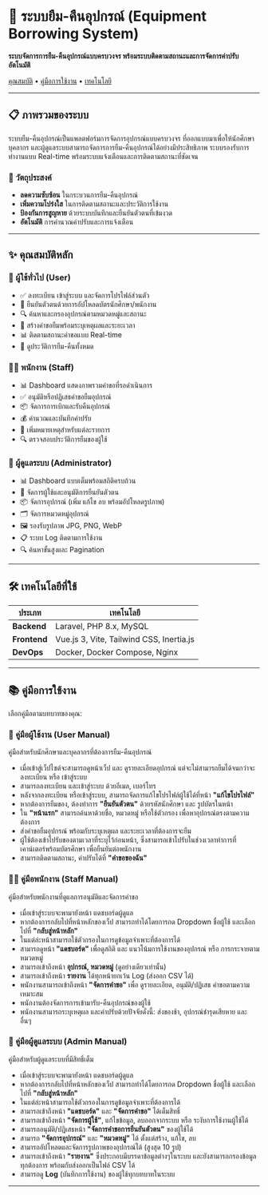 # 🎯 ระบบยืม-คืนอุปกรณ์ (Equipment Borrowing System)

**ระบบจัดการการยืม-คืนอุปกรณ์แบบครบวงจร พร้อมระบบติดตามสถานะและการจัดการค่าปรับอัตโนมัติ**

[คุณสมบัติ](#-คุณสมบัติหลัก) • [คู่มือการใช้งาน](#-คู่มือการใช้งาน) • [เทคโนโลยี](#-เทคโนโลยีที่ใช้)

---

## 📋 ภาพรวมของระบบ

ระบบยืม-คืนอุปกรณ์เป็นแพลตฟอร์มการจัดการอุปกรณ์แบบครบวงจร ที่ออกแบบมาเพื่อให้นักศึกษา บุคลากร และผู้ดูแลระบบสามารถจัดการการยืม-คืนอุปกรณ์ได้อย่างมีประสิทธิภาพ ระบบรองรับการทำงานแบบ Real-time พร้อมระบบแจ้งเตือนและการติดตามสถานะที่ชัดเจน

### 🎯 วัตถุประสงค์
- **ลดความซับซ้อน** ในกระบวนการยืม-คืนอุปกรณ์
- **เพิ่มความโปร่งใส** ในการติดตามสถานะและประวัติการใช้งาน
- **ป้องกันการสูญหาย** ด้วยระบบบันทึกและยืนยันตัวตนที่เข้มงวด
- **อัตโนมัติ** การคำนวณค่าปรับและการแจ้งเตือน

---

## ✨ คุณสมบัติหลัก

### 👤 ผู้ใช้ทั่วไป (User)
- ✅ ลงทะเบียน เข้าสู่ระบบ และจัดการโปรไฟล์ส่วนตัว
- 🎫 ยืนยันตัวตนด้วยการอัปโหลดบัตรนักศึกษา/พนักงาน
- 🔍 ค้นหาและกรองอุปกรณ์ตามหมวดหมู่และสถานะ
- 📝 สร้างคำขอยืมพร้อมระบุเหตุผลและระยะเวลา
- 📊 ติดตามสถานะคำขอแบบ Real-time
- 📜 ดูประวัติการยืม-คืนทั้งหมด

### 👨‍💼 พนักงาน (Staff)
- 📊 Dashboard แสดงภาพรวมคำขอที่รอดำเนินการ
- ✅ อนุมัติหรือปฏิเสธคำขอยืมอุปกรณ์
- 📦 จัดการการเบิกและรับคืนอุปกรณ์
- 💰 คำนวณและบันทึกค่าปรับ
- 📝 เพิ่มหมายเหตุสำหรับแต่ละรายการ
- 🔍 ตรวจสอบประวัติการยืมของผู้ใช้

### 🔧 ผู้ดูแลระบบ (Administrator)
- 📊 Dashboard แบบเต็มพร้อมสถิติครบถ้วน
- 👥 จัดการผู้ใช้และอนุมัติการยืนยันตัวตน
- 📦 จัดการอุปกรณ์ (เพิ่ม แก้ไข ลบ พร้อมอัปโหลดรูปภาพ)
- 🗂️ จัดการหมวดหมู่อุปกรณ์
- 🖼️ รองรับรูปภาพ JPG, PNG, WebP
- 📋 ระบบ Log ติดตามการใช้งาน
- 🔍 ค้นหาขั้นสูงและ Pagination

---

## 🛠️ เทคโนโลยีที่ใช้

| ประเภท | เทคโนโลยี |
|--------|-----------|
| **Backend** | Laravel, PHP 8.x, MySQL |
| **Frontend** | Vue.js 3, Vite, Tailwind CSS, Inertia.js |
| **DevOps** | Docker, Docker Compose, Nginx |

---

## 📚 คู่มือการใช้งาน

เลือกคู่มือตามบทบาทของคุณ:

### 📖 คู่มือผู้ใช้งาน (User Manual)
คู่มือสำหรับนักศึกษาและบุคลากรที่ต้องการยืม-คืนอุปกรณ์
- เมื่อเข้าสู่เว็ปไซต์จะสามารถดูหน้าเว็ป และ ดูรายละเอียดอุปกรณ์ แต่จะไม่สามารถยืมได้จนกว่าจะ ลงทะเบียน หรือ เข้าสู่ระบบ 
- สามารถลงทะเบียน และเข้าสู่ระบบ ด้วยอีเมล, เบอร์โทร
- หลังจากลงทะเบียน หรือเข้าสู่ระบบ, สามารถจัดการแก้ไขโปรไฟล์ผู้ใช้ได้ที่หน้า **"แก้ไขโปรไฟล์"**
- หากต้องการยืมของ, ต้องทำการ **"ยืนยันตัวตน"** ด้วยรหัสนักศึกษา และ รูปบัตรในหน้า 
- ใน **"หน้าแรก"** สามารถค้นหาด้วยชื่อ, หมวดหมู่ หรือใช้ตัวกรอง เพื่อหาอุปกรณ์ตรงตามความต้องการ
- ส่งคำขอยืมอุปกรณ์ พร้อมกับระบุเหตุผล และระยะเวลาที่ต้องการจะยืม
- ผู้ใช้ต้องเข้าไปรับของตามเวลาที่ระบุไว้ก่อนหน้า, ซึ่งสามารถเข้าไปรับในช่วงเวลาทำการที่เคาน์เตอร์พร้อมบัตรศึกษา เพื่อยืนยันต่อพนักงาน
- สามารถติดตามสถานะ, ค่าปรับได้ที่ **"คำขอของฉัน"**

### 👨‍💼 คู่มือพนักงาน (Staff Manual)
คู่มือสำหรับพนักงานที่ดูแลการอนุมัติและจัดการคำขอ
- เมื่อเข้าสู่ระบบจะพามายังหน้า แดชบอร์ดผู้ดูแล
- หากต้องการกลับไปที่หน้าหลักของเว็ป สามารถทำได้โดยการกด Dropdown ชื่อผู้ใช้ และเลือกไปที่ **"กลับสู่หน้าหลัก"**
- ในแต่ล่ะหน้าสามารถใช้ตัวกรองในการดูข้อมูลจำเพาะที่ต้องการได้
- สามารถดูหน้า **"แดชบอร์ด"** เพื่อดูสถิติ และ แนวโน้มการใช้งานของอุปกรณ์ หรือ การกระจายตามหมวดหมู่
- สามารถเข้าถึงหน้า **อุปกรณ์, หมวดหมู่** (ดูอย่างเดียวเท่านั้น)
- สามารถเข้าถึงหน้า **รายงาน** ได้ทุกหน้ายกเว้น Log (ส่งออก CSV ได้)
- พนักงานสามารถเข้าถึงหน้า **"จัดการคำขอ"** เพื่อ ดูรายละเอียด, อนุมัติ/ปฏิเสธ คำขอตามความเหมาะสม
- พนักงานต้องจัดการการเข้ามารับ-คืนอุปกรณ์ของผู้ใช้
- พนักงานสามารถระบุเหตุผล และค่าปรับด้วยปัจจัยดั่งนี้: ส่งของช้า, อุปกรณ์ชำรุดเสียหาย และ อื่นๆ

### 🔧 คู่มือผู้ดูแลระบบ (Admin Manual)
คู่มือสำหรับผู้ดูแลระบบที่มีสิทธิ์เต็ม
- เมื่อเข้าสู่ระบบจะพามายังหน้า แดชบอร์ดผู้ดูแล
- หากต้องการกลับไปที่หน้าหลักของเว็ป สามารถทำได้โดยการกด Dropdown ชื่อผู้ใช้ และเลือกไปที่ **"กลับสู่หน้าหลัก"**
- ในแต่ล่ะหน้าสามารถใช้ตัวกรองในการดูข้อมูลจำเพาะที่ต้องการได้
- สามารถเข้าถึงหน้า **"แดชบอร์ด"** และ **"จัดการคำขอ"** ได้เต็มสิทธิ์
- สามารถเข้าถึงหน้า **"จัดการผู้ใช้"**, แก้ไขข้อมูล, ลบออกจากระบบ หรือ ระงับการใช้งานผู้ใช้ได้
- สามารถอนุมัติ/ปฎิเสธหน้า **"จัดการคำขอการยืนยันตัวตน"** ของผู้ใช้ได้
- สามารถ **"จัดการอุปกรณ์"** และ **"หมวดหมู่"** ได้ ตั้งแต่สร้าง, แก้ไข, ลบ
- สามารถอัปโหลดและจัดการรูปภาพของอุปกรณ์ได้ (สูงสุด 10 รูป)
- สามารถเข้าถึงหน้า **"รายงาน"** ซึ่งประกอบมีบรรดาข้อมูลต่างๆในระบบ และยังสามารถกรองข้อมูลทุกต้องการ พร้อมกับส่งออกเป็นไฟล์ CSV ได้
- สามารถดู **Log** (บันทึกการใช้งาน) ของผู้ใช้ทุกบทบาทในระบบ

---